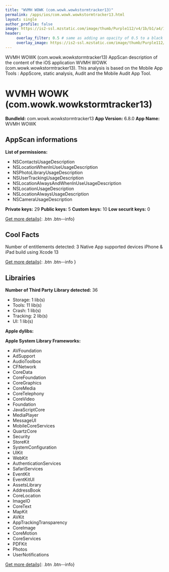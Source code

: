 ```yaml
---
title: "WVMH WOWK (com.wowk.wowkstormtracker13)"
permalink: /apps/ios/com.wowk.wowkstormtracker13.html
layout: single
author_profile: false
image: https://is2-ssl.mzstatic.com/image/thumb/Purple112/v4/1b/b1/a4/1bb1a4e4-58ea-7eae-6d9a-5052d041d021/AppIcon-1x_U007emarketing-0-7-0-85-220.jpeg/512x512bb.jpg
header: 
     overlay_filter: 0.5 # same as adding an opacity of 0.5 to a black background
     overlay_image: https://is2-ssl.mzstatic.com/image/thumb/Purple112/v4/1b/b1/a4/1bb1a4e4-58ea-7eae-6d9a-5052d041d021/AppIcon-1x_U007emarketing-0-7-0-85-220.jpeg/512x512bb.jpg
---
```

WVMH WOWK (com.wowk.wowkstormtracker13) AppScan description of the content of the iOS application WVMH WOWK (com.wowk.wowkstormtracker13). This analysis is based on the Mobile App Tools : AppScore, static analysis, Audit and the Mobile Audit App Tool.

# WVMH WOWK (com.wowk.wowkstormtracker13)

**BundleId:** com.wowk.wowkstormtracker13
**App Version:** 6.8.0
**App Name:** WVMH WOWK


## AppScan informations 

**List of permissions:** 
- NSContactsUsageDescription
- NSLocationWhenInUseUsageDescription
- NSPhotoLibraryUsageDescription
- NSUserTrackingUsageDescription
- NSLocationAlwaysAndWhenInUseUsageDescription
- NSLocationUsageDescription
- NSLocationAlwaysUsageDescription
- NSCameraUsageDescription
  
  
**Private keys:** 29
**Public keys:** 5
**Custom keys:** 10
**Low securit keys:** 0
  
[Get more details](/pricing.html){: .btn .btn--info}

## Cool Facts

Number of entitlements detected: 3
Native App
supported devices iPhone & iPad
build using Xcode 13
  
[Get more details](/pricing.html){: .btn .btn--info }

## Librairies 
**Number of Third Party Library detected:** 36
- Storage: 1 lib(s)
- Tools: 11 lib(s)
- Crash: 1 lib(s)
- Tracking: 2 lib(s)
- UI: 1 lib(s)


**Apple dylibs:**


**Apple System Library Frameworks:**
- AVFoundation
- AdSupport
- AudioToolbox
- CFNetwork
- CoreData
- CoreFoundation
- CoreGraphics
- CoreMedia
- CoreTelephony
- CoreVideo
- Foundation
- JavaScriptCore
- MediaPlayer
- MessageUI
- MobileCoreServices
- QuartzCore
- Security
- StoreKit
- SystemConfiguration
- UIKit
- WebKit
- AuthenticationServices
- SafariServices
- EventKit
- EventKitUI
- AssetsLibrary
- AddressBook
- CoreLocation
- ImageIO
- CoreText
- MapKit
- AVKit
- AppTrackingTransparency
- CoreImage
- CoreMotion
- CoreServices
- PDFKit
- Photos
- UserNotifications


  
[Get more details](/pricing.html){: .btn .btn--info}

